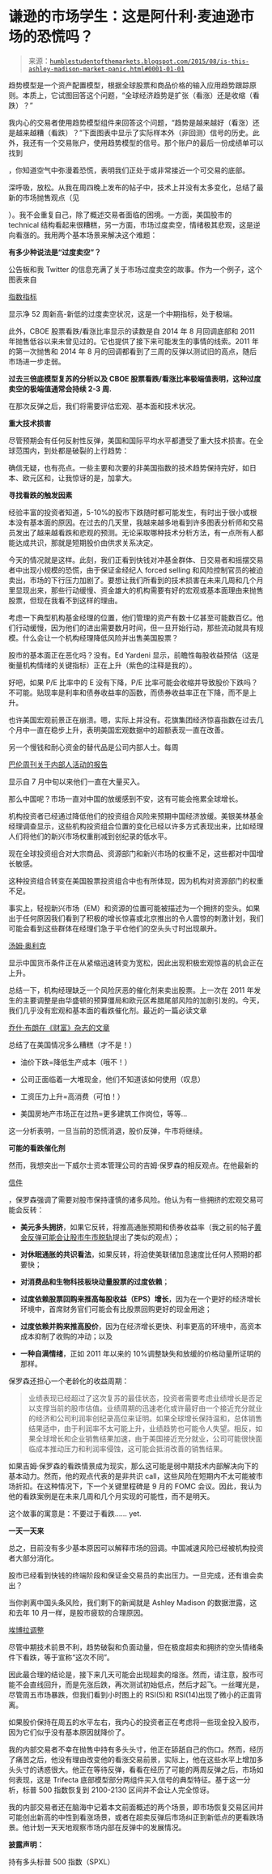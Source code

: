 <!--yml

类别：未分类

日期：2024-05-18 03:16:57

-->

# 谦逊的市场学生：这是阿什利·麦迪逊市场的恐慌吗？

> 来源：[`humblestudentofthemarkets.blogspot.com/2015/08/is-this-ashley-madison-market-panic.html#0001-01-01`](https://humblestudentofthemarkets.blogspot.com/2015/08/is-this-ashley-madison-market-panic.html#0001-01-01)

趋势模型是一个资产配置模型，根据全球股票和商品价格的输入应用趋势跟踪原则。本质上，它试图回答这个问题，“全球经济趋势是扩张（看涨）还是收缩（看跌）？”

我内心的交易者使用趋势模型组件来回答这个问题，“趋势是越来越好（看涨）还是越来越糟（看跌）？”下面图表中显示了实际样本外（非回测）信号的历史。此外，我还有一个交易账户，使用趋势模型的信号。那个账户的最后一份成绩单可以找到

，你知道空气中弥漫着恐慌，表明我们正处于或非常接近一个可交易的底部。

深呼吸，放松。从我在周四晚上发布的帖子中，技术上并没有太多变化，总结了最新的市场抛售观点（见

）。我不会重复自己，除了概述交易者面临的困境。一方面，美国股市的 technical 结构看起来很糟糕，另一方面，市场过度卖空，情绪极其悲观，这是逆向看涨的。我用两个基本场景来解决这个难题：

**有多少种说法是“过度卖空”？**

公告板和我 Twitter 的信息充满了关于市场过度卖空的故事。作为一个例子，这个图表来自

[指数指标](http://www.indexindicators.com/indicators/breadth/)

显示净 52 周新高-新低的过度卖空状况，这是一个中期指标，处于极端。

此外，CBOE 股票看跌/看涨比率显示的读数是自 2014 年 8 月回调底部和 2011 年抛售低谷以来未曾见过的。它也提供了接下来可能发生的事情的线索。2011 年的第一次抛售和 2014 年 8 月的回调都看到了三周的反弹以测试旧的高点，随后市场进一步走弱。

**过去三倍底模型复苏的分析以及 CBOE 股票看跌/看涨比率极端值表明，这种过度卖空的极端值通常会持续 2-3 周.**

在那次反弹之后，我们将需要评估宏观、基本面和技术状况。

**重大技术损害**

尽管预期会有任何反射性反弹，美国和国际平均水平都遭受了重大技术损害。在全球范围内，到处都是破裂的上行趋势：

确信无疑，也有亮点。一些主要和次要的非美国指数的技术趋势保持完好，如日本、欧元区和，让我惊讶的是，加拿大。

**寻找看跌的触发因素**

经验丰富的投资者知道，5-10%的股市下跌随时都可能发生，有时出于很小或根本没有基本面的原因。在过去的几天里，我越来越多地看到许多图表分析师和交易员发出了越来越看跌和悲观的预测。无论采取哪种技术分析方法，有一点所有人都能达成共识，那就是短期股价由供求关系决定。

今天的情况就是这样。此刻，我们正看到快钱对冲基金群体、日交易者和摇摆交易者中出现小规模的恐慌，由于保证金经纪人 forced selling 和风险控制官员的被迫卖出，市场的下行压力加剧了。要想让我们所看到的技术损害在未来几周和几个月里显现出来，那些行动缓慢、资金雄大的机构需要有好的宏观或基本面理由来抛售股票，但现在我看不到这样的理由。

考虑一下典型机构基金经理的位置，他们管理的资产有数十亿甚至可能数百亿。他们行动缓慢，因为他们的进出需要数月时间，但一旦开始行动，那些流动就具有规模。什么会让一个机构经理降低风险并出售美国股票？

股市的基本面正在恶化吗？没有。Ed Yardeni 显示，前瞻性每股收益预估（这是衡量机构情绪的关键指标）正在上升（紫色的注释是我的）。

好吧，如果 P/E 比率中的 E 没有下降，P/E 比率可能会收缩并导致股价下跌吗？不可能。贴现率是利率和债券收益率的函数，而债券收益率正在下降，而不是上升。

也许美国宏观前景正在崩溃。嗯，实际上并没有。花旗集团经济惊喜指数在过去几个月中一直在稳步上升，表明美国宏观数据中的超额表现一直在改善。

另一个慢钱和耐心资金的替代品是公司内部人士。每周

[巴伦周刊关于内部人活动的报告](http://www.barrons.com/public/page/9_0210-instrans.html)

显示自 7 月中旬以来他们一直在大量买入。

那么中国呢？市场一直对中国的放缓感到不安，这有可能会拖累全球增长。

机构投资者已经通过降低他们的投资组合风险来预期中国经济放缓。美银美林基金经理调查显示，这些机构投资组合位置的变化已经以许多方式表现出来，比如经理人们将他们的新兴市场权重削减到创纪录的低水平。

现在全球投资组合对大宗商品、资源部门和新兴市场的权重不足，这些都对中国增长敏感。

这种投资组合转变在美国股票投资组合中也有所体现，因为机构对资源部门的权重不足。

事实上，轻视新兴市场（EM）和资源的位置可能被描述为一个拥挤的空头。如果出于任何原因我们看到了积极的增长惊喜或北京推出的令人震惊的刺激计划，我们可能会看到这些群体在经理们急于平仓他们的空头头寸时出现飙升。

[汤姆·奥利克](https://twitter.com/TomOrlik/status/635455369154830336)

显示中国货币条件正在从紧缩迅速转变为宽松，因此出现积极宏观惊喜的机会正在上升。

总结一下，机构经理缺乏一个风险厌恶的催化剂来卖出股票。上一次在 2011 年发生的主要调整是由华盛顿的预算僵局和欧元区希腊尾部风险的加剧引发的。今天，我们几乎没有宏观和基本面的看跌催化剂。最近的一篇必读文章

[乔什·布朗在《财富》杂志的文章](http://fortune.com/2015/08/20/american-economy-worries/)

总结了在美国情况多么糟糕（才不是！）

+   油价下跌=降低生产成本（哦不！）

+   公司正面临着一大堆现金，他们不知道该如何使用（叹息）

+   工资压力上升=高消费（可怕！）

+   美国房地产市场正在过热=更多建筑工作岗位，等等...

这一分析表明，一旦当前的恐慌消退，股价反弹，牛市将继续。

**可能的看跌催化剂**

然而，我想突出一下威尔士资本管理公司的吉姆·保罗森的相反观点。在他最新的

[信件](http://ig.cdn.responsys.net/i4/responsysimages/str2/__RS_CP__/20150818_EMP2.pdf)

，保罗森强调了需要对股市保持谨慎的诸多风险。他认为有一些拥挤的宏观交易可能会反转：

+   **美元多头拥挤**，如果它反转，将推高通胀预期和债券收益率（我之前的帖子[黄金反弹可能会让股市牛市脱轨](http://humblestudentofthemarkets.blogspot.com/2015/08/how-gold-rally-could-derail-stock-bull.html)提出了类似的观点）；

+   **对休眠通胀的共识看法**，如果反转，将迫使美联储加息速度比任何人预期的都要快；

+   **对消费品和生物科技板块动量股票的过度依赖**；

+   **过度依赖股票回购来推高每股收益（EPS）增长**，因为在一个更好的经济增长环境中，首席财务官们可能会有比股票回购更好的现金用途；

+   **过度依赖并购来推高股价**，因为在经济增长更快、利率更高的环境中，高资本成本抑制了收购的冲动；以及

+   **一种自满情绪**，正如 2011 年以来的 10%调整缺失和放缓的价格动量所证明的那样。

保罗森还担心一个老龄化的收益周期：

> 业绩表现已经超过了这次复苏的最佳状态，投资者需要考虑业绩增长是否足以支撑当前的股市估值。业绩周期的迅速老化或许最好由一个接近充分就业的经济和公司利润率创纪录高位来证明。如果全球增长保持温和，总体销售结果适中，由于利润率不太可能上升，业绩趋势也可能令人失望。相反，如果全球增长和企业销售结果加速，由于美国接近充分就业，公司可能很快面临成本推动压力和利润率侵蚀，这可能会抵消改善的销售结果。

如果吉姆·保罗森的看跌情景成为现实，那么这可能是弱中期技术内部解决向下的基本动力。然而，他的观点代表的是非共识 call，这些风险在短期内不太可能被市场折扣。在这种情况下，下一个关键里程碑是 9 月的 FOMC 会议。因此，我认为他的看跌案例是在未来几周和几个月实现的可能性，而不是明天。

这个故事的寓意是：不要过于看跌…… yet.

**一天一天来**

总之，目前没有多少基本原因可以解释市场的回调。中国减速风险已经被机构投资者大部分消化。

股市已经看到快钱的终端阶段和保证金交易员的卖出压力。一旦完成，还有谁会卖出？

当你剥离中国头条风险，我们剩下的新闻就是 Ashley Madison 的数据泄露，这和去年 10 月一样，是股市疲软的合理原因。

[埃博拉调整](http://humblestudentofthemarkets.blogspot.com/2014/10/the-ebola-correction-oh-puh-leez.html)

尽管中期技术前景不利，趋势破裂和负面动量，但在极度超卖和拥挤的空头情绪条件下看跌，等于宣称“这次不同”。

因此最合理的结论是，接下来几天可能会出现超卖的熔涨。然而，请注意，股市可能不会直线回升，而是先涨后跌，再次测试初始低点，然后才起飞。一丝曙光是，尽管周五市场暴跌，但我们看到小时图上的 RSI(5)和 RSI(14)出现了微小的正面背离。

如果股价保持在周五的水平左右，我内心的投资者正在考虑将一些现金投入股市，因为它们似乎没有基本原因就降价了。

我的内部交易者不幸在抛售中持有多头头寸，他正在舔舐自己的伤口。然而，经历了痛苦之后，他没有理由改变他的看涨交易前景，实际上，他在这些水平上增加多头头寸的诱惑很大。他正在等待反弹，看看在经历了可能的两周反弹之后，市场如何表现，这是 Trifecta 底部模型部分两组件买入信号的典型特征。基于这一分析，标普 500 指数恢复到 2100-2130 区间并不会让人完全惊讶。

我的内部交易者还在脑海中记着本文前面概述的两个场景，即市场恢复交易区间并可能创出新高的中性到看涨场景，或者在超卖反弹后市场纠正到新低点的更看跌场景。他计划一天天地观察市场内部在反弹中的发展情况。

**披露声明：**

持有多头标普 500 指数（SPXL）
